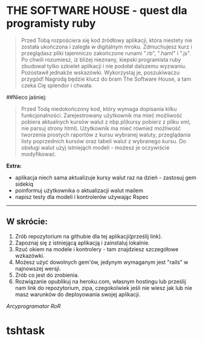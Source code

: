 THE SOFTWARE HOUSE - quest dla programisty ruby
===============================================

> Przed Tobą rozpościera się kod źródłowy aplikacji, która niestety nie została ukończona i zaległa w digitalnym mroku. Zdmuchujesz kurz i przeglądasz pliki tajemniczo zakończone runami ".rb", ".haml" i ".js". Po chwili rozumiesz, iż bliżej nieznany, kiepski programista ruby zbudował tylko szkielet aplikacji i nie podołał dalszemu wyzwaniu. Pozostawił  jednakże wskazówki. Wykorzystaj je, poszukiwaczu przygód! Nagrodą będzie klucz do bram The Software House, a tam czeka Cię splendor i chwała.

##Nieco jaśniej:

> Przed Todą niedokończony kod, który wymaga dopisania kilku funkcjonalności. Zarejestrowany użytkownik ma mieć możliwość pobiera aktualnych kursów walut z nbp.pl(kursy pobierz z pliku xml, nie parsuj strony html). Użytkownik ma mieć również możliwość tworzenia prostych raportów z kursu wybranej waluty, przeglądania listy poprzednich kursów oraz tabeli walut z wybranego kursu. Do obsługi walut użyj istniejąch modeli - możesz je oczywiście modyfikować. 

**Extra:**

* aplikacja niech sama aktualizuje kursy walut raz na dzień - zastosuj gem sidekiq
* poinformuj użytkownika o aktualizacji walut mailem
* napisz testy dla modeli i kontrolerów używając Rspec


----
## W skrócie:

1. Zrób repozytorium na githubie dla tej aplikacji(prześlij link).
2. Zapoznaj się z istniejącą aplikacją i zainstaluj lokalnie.
3. Rzuć okiem na modele i kontrolery - tam znajdziesz szczegółowe wzkazówki.
4. Możesz użyć dowolnych gem'ów, jedynym wymaganym jest "rails" w najnowszej wersji.
5. Zrób co jest do zrobienia.
6. Rozwiązanie opublikuj na heroku.com, własnym hostingu lub prześlij nam link do repozytorium, zipa, czegokolwiek jeśli nie wiesz jak lub nie masz warunków do deployowania swojej aplikacji. 


*Arcyprogramator RoR*



# tshtask
